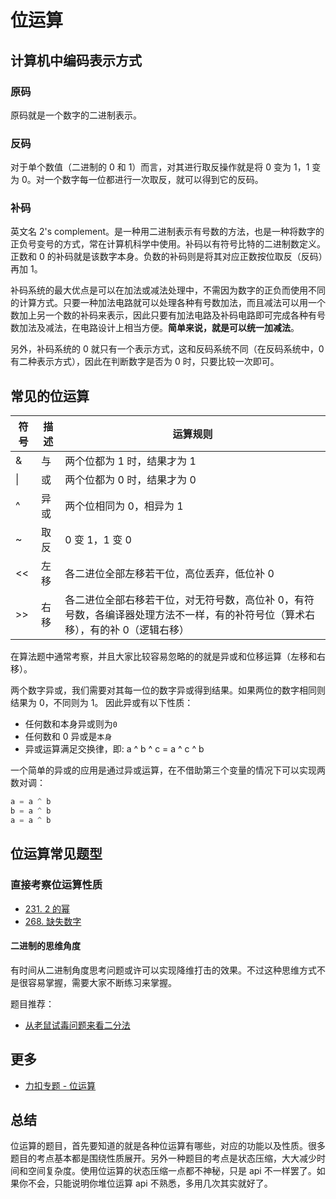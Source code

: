 # 位运算

## 计算机中编码表示方式

### 原码

原码就是一个数字的二进制表示。

### 反码

对于单个数值（二进制的 0 和 1）而言，对其进行取反操作就是将 0 变为 1，1 变为 0。对一个数字每一位都进行一次取反，就可以得到它的反码。

### 补码

英文名 2's complement。是一种用二进制表示有号数的方法，也是一种将数字的正负号变号的方式，常在计算机科学中使用。补码以有符号比特的二进制数定义。正数和 0 的补码就是该数字本身。负数的补码则是将其对应正数按位取反（反码）再加 1。

补码系统的最大优点是可以在加法或减法处理中，不需因为数字的正负而使用不同的计算方式。只要一种加法电路就可以处理各种有号数加法，而且减法可以用一个数加上另一个数的补码来表示，因此只要有加法电路及补码电路即可完成各种有号数加法及减法，在电路设计上相当方便。**简单来说，就是可以统一加减法**。

另外，补码系统的 0 就只有一个表示方式，这和反码系统不同（在反码系统中，0 有二种表示方式），因此在判断数字是否为 0 时，只要比较一次即可。

## 常见的位运算

| 符号 | 描述 | 运算规则                                                                                                                       |
| ---- | ---- | ------------------------------------------------------------------------------------------------------------------------------ |
| &    | 与   | 两个位都为 1 时，结果才为 1                                                                                                    |
| \|   | 或   | 两个位都为 0 时，结果才为 0                                                                                                    |
| ^    | 异或 | 两个位相同为 0，相异为 1                                                                                                       |
| ~    | 取反 | 0 变 1，1 变 0                                                                                                                 |
| <<   | 左移 | 各二进位全部左移若干位，高位丢弃，低位补 0                                                                                     |
| >>   | 右移 | 各二进位全部右移若干位，对无符号数，高位补 0，有符号数，各编译器处理方法不一样，有的补符号位（算术右移），有的补 0（逻辑右移） |

在算法题中通常考察，并且大家比较容易忽略的的就是异或和位移运算（左移和右移）。

两个数字异或，我们需要对其每一位的数字异或得到结果。如果两位的数字相同则结果为 0，不同则为 1。 因此异或有以下性质：

- 任何数和本身异或则为`0`
- 任何数和 0 异或是`本身`
- 异或运算满足交换律，即: a ^ b ^ c = a ^ c ^ b

一个简单的异或的应用是通过异或运算，在不借助第三个变量的情况下可以实现两数对调：

```py
a = a ^ b
b = a ^ b
a = a ^ b
```

## 位运算常见题型

### 直接考察位运算性质

- [231. 2 的幂](https://leetcode-cn.com/problems/power-of-two/)
- [268. 缺失数字](https://leetcode-cn.com/problems/missing-number/)

<!--
### 状态压缩

将状态进行压缩，可使用位来模拟。实际上使用状态压缩和不使用压缩的「思路一模一样，只是 API 不一样」罢了。这部分主要考察大家灵活使用位运算来解决或者降低时空复杂度。

举个例子来进行说明。题目描述：

```
给定一组不含重复元素的整数数组 nums，返回该数组所有可能的子集（幂集）。

说明：解集不能包含重复的子集。

   示例:

   输入: nums = [1,2,3]
   输出:
   [
   [3],
   [1],
   [2],
   [1,2,3],
   [1,3],
   [2,3],
   [1,2],
   []
   ]
```

这道题我们可以直接使用暴力回溯来解决。

JS Code：

```JS
function backtrack(list, tempList, nums, start) {
list.push([...tempList]);
for (let i = start; i < nums.length; i++) {
tempList.push(nums[i]);
backtrack(list, tempList, nums, i + 1);
tempList.pop();
}
}
/\*\*

- @param {number[]} nums
- @return {number[][]}
  \*/
  var subsets = function (nums) {
  const list = [];
  backtrack(list, [], nums, 0);
  return list;
  };

```

**复杂度分析**

- 时间复杂度：由排列组合原理可知，一共有 $2^N$ 种组合，因此时间复杂度为 $O(2^N)$，其中 $N$ 为数字的个数。
- 空间复杂度：由于调用栈深度最多为 $N$，且临时数组长度不会超过 $N$，因此空间复杂度为 $O(N)$，其中 $N$ 为数字的个数。

实际上，我们还可以对其进行优化， 活地使用位运算的性质，来解决这道题。

例如我们现在有 3 个元素，那我们分别给这 3 个元素编号为 A B C

实际上这三个元素能取出的所有子集就是这 3 个元素的使用与不使用这两种状态的笛卡尔积。我们使用 0 与 1 分别表示这 3 个元素的使用与不使用的状态。那么这 3 个元素能构成的的所有情况其实就是：

```

000, 001, 010 ... 111

```

那么我们就依次遍历这些数，将为 1 的元素取出，即为子集:

代码(JS):

```js
var subsets = function (nums) {
  let res = [],
    sum = 1 << nums.length,
    temp;
  for (let now = 0; now < sum; now++) {
    temp = [];
    for (let i = 0; now >> i > 0; i++) {
      if (((now >> i) & 1) == 1) {
        temp.push(nums[i]);
      }
    }
    res.push(temp);
  }
  return res;
};
```

时间和空间复杂度均为 $O(n)$，其中 n 为 nums 中数字总和。

更多参考：

- [状压 DP 是什么？这篇题解带你入门](https://mp.weixin.qq.com/s?__biz=MzI4MzUxNjI3OA==&mid=2247486874&idx=1&sn=0f27ddd51ad5b92ef0ddcc4fb19a3f5e&chksm=eb88c183dcff4895209c4dc4d005e3bb143cc852805594b407dbf3f4718c60261f09c2849f70&token=513324802&lang=zh_CN#rd)
-->
#### 二进制的思维角度

有时间从二进制角度思考问题或许可以实现降维打击的效果。不过这种思维方式不是很容易掌握，需要大家不断练习来掌握。

题目推荐：

- [从老鼠试毒问题来看二分法](https://lucifer.ren/blog/2019/12/11/laoshushidu/)

## 更多

- [力扣专题 - 位运算](https://github.com/azl397985856/leetcode/blob/master/thinkings/bit.md)

## 总结

位运算的题目，首先要知道的就是各种位运算有哪些，对应的功能以及性质。很多题目的考点基本都是围绕性质展开。另外一种题目的考点是状态压缩，大大减少时间和空间复杂度。使用位运算的状态压缩一点都不神秘，只是 api 不一样罢了。如果你不会，只能说明你堆位运算 api 不熟悉，多用几次其实就好了。
